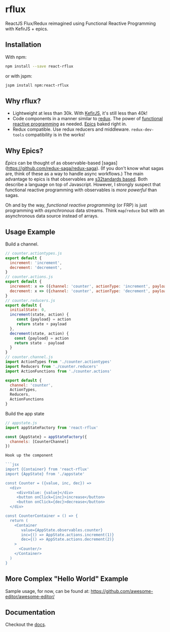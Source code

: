 # rflux

ReactJS Flux/Redux reimagined using Functional Reactive Programming with KefirJS + epics.

## Installation

With npm:

```bash
npm install --save react-rflux
```

or with jspm:

```bash
jspm install npm:react-rflux
```
 
## Why rflux?

-  Lightweight at less than 30k. With [KefirJS](https://rpominov.github.io/kefir/), it's 
   still less than 40k!
-  Code components in a manner similar to [redux](http://redux.js.org). The power of 
   [functional reactive programming](https://gist.github.com/staltz/868e7e9bc2a7b8c1f754) 
   as needed. [Epics](https://redux-observable.js.org/docs/basics/Epics.html) 
   baked right in.
-  Redux compatible. Use redux reducers and middleware. `redux-dev-tools` compatibility 
   is in the works!

## Why Epics?

*Epics* can be thought of as observable-based [sagas]
(https://github.com/redux-saga/redux-saga). (If you don't know what sagas are, think of
these as a way to handle async workflows.) The main advantage to epics is that 
observables are [s32tandards based](https://github.com/tc39/proposal-observable). Both 
describe a language on top of Javascript. However, I strongly suspect that functional 
reactive programming with observables is *more powerful* than sagas. 

Oh and by the way, *functional reactive programming* (or FRP) is just programming with 
*asynchronous* data streams. Think `map`/`reduce` but with an asynchronous data source 
instead of arrays. 

## Usage Example

Build a channel.

```javascript
// counter.actiontypes.js
export default {
  increment: 'increment',
  decrement: 'decrement',
}
// counter.actions.js
export default {
  increment: x => ({channel: 'counter', actionType: 'increment', payload: x}),
  decrement: x => ({channel: 'counter', actionType: 'decrement', payload: x})
}
// counter.reducers.js
export default {
  initialState: 0,
  increment(state, action) {
     const {payload} = action
     return state + payload
  },
  decrement(state, action) {
    const {payload} = action
    return state - payload
  }
}
// counter.channel.js
import ActionTypes from './counter.actiontypes'
import Reducers from './counter.reducers'
import ActionFunctions from './counter.actions'

export default {
  channel: 'counter',
  ActionTypes,
  Reducers,
  ActionFunctions
}
```

Build the app state 

```javascript
// appstate.js
import appStateFactory from 'react-rflux'

const {AppState} = appStateFactory({
  channels: [CounterChannel]
})

Hook up the component

```jsx
import {Container} from 'react-rflux'
import {AppState} from './appstate'

const Counter = ({value, inc, dec}) => 
  <div>
     <div>Value: {value}</div>
     <button onClick={inc}>increase</button>
     <button onClick={dec}>decrease</button>
  </div>

const CounterContainer = () => {
  return (
    <Container
       value={AppState.observables.counter}
       inc={() => AppState.actions.increment(1)}
       dec={() => AppState.actions.decrement(2)}
    >
      <Counter/>
    </Container>
  )
}
```

## More Complex "Hello World" Example

Sample usage, for now, can be found at: https://github.com/awesome-editor/awesome-editor/

## Documentation

Checkout the [docs](./doc/).

